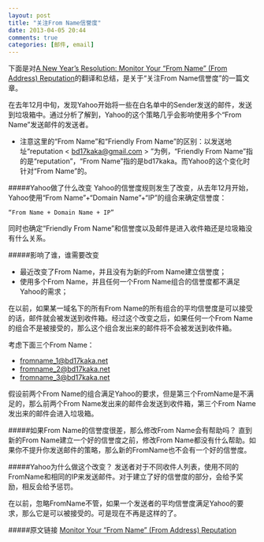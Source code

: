 ```yaml
---
layout: post
title: "关注From Name信誉度"
date: 2013-04-05 20:44
comments: true
categories: [邮件, email]
---
```

下面是对[A New Year’s Resolution: Monitor Your “From Name” (From Address) Reputation](http://www.adstation.com/a-new-years-resolution-monitor-your-from-name-from-address-reputation/)的翻译和总结，是关于“关注From Name信誉度”的一篇文章。

在去年12月中旬，发现Yahoo开始将一些在白名单中的Sender发送的邮件，发送到垃圾箱中。通过分析了解到，Yahoo的这个策略几乎会影响使用多个“From Name”发送邮件的发送者。

* 注意这里的“From Name”和“Friendly From Name”的区别：以发送地址“reputation < bd17kaka@gmail.com > ”为例，“Friendly From Name”指的是“reputation”，“From Name”指的是bd17kaka。而Yahoo的这个变化时针对“From Name”的。

#####Yahoo做了什么改变
Yahoo的信誉度规则发生了改变，从去年12月开始，Yahoo使用“From Name”+“Domain Name”+“IP”的组合来确定信誉度：

```
“From Name + Domain Name + IP”
```

同时也确定“Friendly From Name”和信誉度以及邮件是进入收件箱还是垃圾箱没有什么关系。

#####影响了谁，谁需要改变

* 最近改变了From Name，并且没有为新的From Name建立信誉度；
* 使用多个From Name，并且任何一个From Name组合的信誉度都不满足Yahoo的需求；

在以前，如果某一域名下的所有From Name的所有组合的平均信誉度是可以接受的话，邮件就会被发送到收件箱。经过这个改变之后，如果任何一个From Name的组合不是被接受的，那么这个组合发出来的邮件将不会被发送到收件箱。

考虑下面三个From Name：

* fromname_1@bd17kaka.net
* fromname_2@bd17kaka.net
* fromname_3@bd17kaka.net

假设前两个From Name的组合满足Yahoo的要求，但是第三个FromName是不满足的，那么前两个From Name发出来的邮件会发送到收件箱，第三个From Name发出来的邮件会进入垃圾箱。

#####如果From Name的信誉度很差，那么修改From Name会有帮助吗？
直到新的From Name建立一个好的信誉度之前，修改From Name都没有什么帮助。如果你不提升你发送邮件的策略，那么新的FromName也不会有一个好的信誉度。

#####Yahoo为什么做这个改变？
发送者对于不同收件人列表，使用不同的FromName和相同的IP来发送邮件。对于建立了好的信誉度的部分，会给予奖励，相反会给予惩罚。

在以前，忽略FromName不管，如果一个发送者的平均信誉度满足Yahoo的要求，那么它是可以被接受的。可是现在不再是这样的了。

#####原文链接
[Monitor Your “From Name” (From Address) Reputation](http://www.adstation.com/a-new-years-resolution-monitor-your-from-name-from-address-reputation/)
